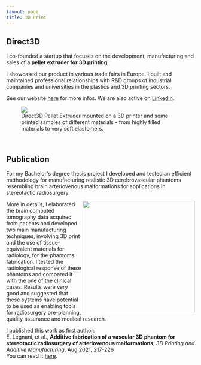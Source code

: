 ```yaml
---
layout: page
title: 3D Print
---
```

## Direct3D

I co-founded a startup that focuses on the development, manufacturing and sales of a **pellet extruder for 3D printing**.

I showcased our product in various trade fairs in Europe. I built and maintained professional relationships with R&D groups of industrial companies and universities in the plastics and 3D printing sectors.

See our website [here](https://www.direct3d.it) for more infos. We are also active on [LinkedIn](https://www.linkedin.com/company/direct3d-pellet-extrusion/).


<figure>
  <img src="https://user-images.githubusercontent.com/62106779/137629860-4dadbd5e-7cdf-43c2-b20d-e86c88fa5e0a.png"/>
  <figcaption>Direct3D Pellet Extruder mounted on a 3D printer and some printed samples of different materials - from highly filled materials to very soft elastomers.</figcaption>
</figure>

<br>

## Publication

For my Bachelor's degree thesis project I developed and tested an efficient methodology for manufacturing realistic 3D cerebrovascular phantoms resembling brain arteriovenous malformations for applications in stereotactic radiosurgery.

<img class="post-img" width=300 align="right" src="https://user-images.githubusercontent.com/62106779/137633087-24261148-aef9-48b4-b1a8-aee56e2365d8.jpg"/>

More in details, I elaborated the brain computed tomography data acquired from patients and developed two main manufacturing techniques, involving 3D print and the use of tissue-equivalent materials for radiology, for the phantoms' fabrication. I tested the radiological response of these phantoms and compared it with the one of the clinical cases. Results were very good and suggested that these systems have potential to be used as enabling tools for radiosurgery pre-planning, quality assurance and medical research.

I published this work as first author: <br>
E. Legnani, et al., **Additive fabrication of a vascular 3D phantom for stereotactic radiosurgery of arteriovenous malformations**, *3D Printing and Additive Manufacturing*, Aug 2021, 217-226 <br>
You can read it [here](https://www.liebertpub.com/doi/10.1089/3dp.2020.0305).
